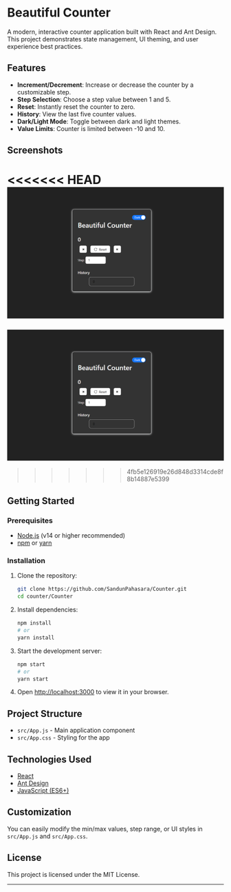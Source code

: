 # Beautiful Counter

A modern, interactive counter application built with React and Ant Design. This project demonstrates state management, UI theming, and user experience best practices.

## Features

- **Increment/Decrement**: Increase or decrease the counter by a customizable step.
- **Step Selection**: Choose a step value between 1 and 5.
- **Reset**: Instantly reset the counter to zero.
- **History**: View the last five counter values.
- **Dark/Light Mode**: Toggle between dark and light themes.
- **Value Limits**: Counter is limited between -10 and 10.

## Screenshots

<<<<<<< HEAD
![alt text](image.png) 
=======
![alt text](image.png) <!-- Add a screenshot if available -->
>>>>>>> 4fb5e126919e26d848d3314cde8f8b14887e5399

## Getting Started

### Prerequisites

- [Node.js](https://nodejs.org/) (v14 or higher recommended)
- [npm](https://www.npmjs.com/) or [yarn](https://yarnpkg.com/)

### Installation

1. Clone the repository:
   ```sh
   git clone https://github.com/SandunPahasara/Counter.git
   cd counter/Counter
   ```

2. Install dependencies:
   ```sh
   npm install
   # or
   yarn install
   ```

3. Start the development server:
   ```sh
   npm start
   # or
   yarn start
   ```

4. Open [http://localhost:3000](http://localhost:3000) to view it in your browser.

## Project Structure

- `src/App.js` - Main application component
- `src/App.css` - Styling for the app

## Technologies Used

- [React](https://reactjs.org/)
- [Ant Design](https://ant.design/)
- [JavaScript (ES6+)](https://developer.mozilla.org/en-US/docs/Web/JavaScript)

## Customization

You can easily modify the min/max values, step range, or UI styles in `src/App.js` and `src/App.css`.

## License

This project is licensed under the MIT License.

---

